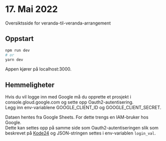 # 17. Mai 2022

Oversiktsside for veranda-til-veranda-arrangement

## Oppstart

```bash
npm run dev
# or
yarn dev
```

Appen kjører på localhost:3000.

## Hemmeligheter
Hvis du vil logge inn med Google må du opprette et prosjekt i console.gloud.google.com og sette opp Oauth2-autentisering.  
Legg inn env-variablene GOOGLE_CLIENT_ID og GOOGLE_CLIENT_SECRET.

Dataen hentes fra Google Sheets. For dette trengs en IAM-bruker hos Google.  
Dette kan settes opp på samme side som Oauth2-autentiseringen slik som beskrevet på [Kode24](https://www.kode24.no/guider/google-sheets-er-et-sjitbra-cms/73340743) og JSON-stringen settes i env-variablen `login_val`.

